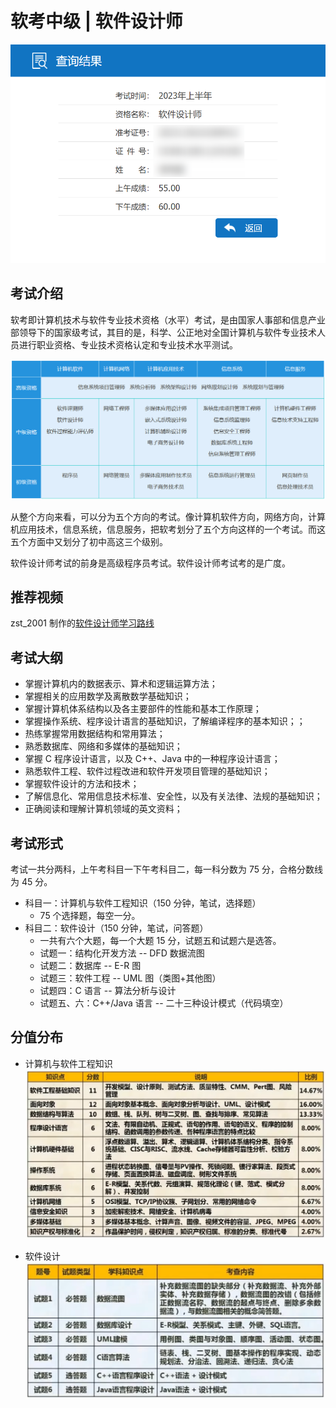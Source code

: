 # 软考中级 | 软件设计师

![20250305210420](./assets/20250305210420.png)

## 考试介绍

软考即计算机技术与软件专业技术资格（水平）考试，是由国家人事部和信息产业部领导下的国家级考试，其目的是，科学、公正地对全国计算机与软件专业技术人员进行职业资格、专业技术资格认定和专业技术水平测试。

![20230323104742](./assets/20230323104742.png)

从整个方向来看，可以分为五个方向的考试。像计算机软件方向，网络方向，计算机应用技术，信息系统，信息服务，把软考划分了五个方向这样的一个考试。而这五个方面中又划分了初中高这三个级别。

软件设计师考试的前身是高级程序员考试。软件设计师考试考的是广度。

## 推荐视频

zst_2001 制作的[软件设计师学习路线](https://www.bilibili.com/read/cv18526892)

## 考试大纲

- 掌握计算机内的数据表示、算术和逻辑运算方法；
- 掌握相关的应用数学及离散数学基础知识；
- 掌握计算机体系结构以及各主要部件的性能和基本工作原理；
- 掌握操作系统、程序设计语言的基础知识，了解编译程序的基本知识；；
- 热练掌握常用数据结构和常用算法；
- 熟悉数据库、网络和多媒体的基础知识；
- 掌握 C 程序设计语言，以及 C++、Java 中的一种程序设计语言；
- 熟悉软件工程、软件过程改进和软件开发项目管理的基础知识；
- 掌握软件设计的方法和技术；
- 了解信息化、常用信息技术标准、安全性，以及有关法律、法规的基础知识；
- 正确阅读和理解计算机领域的英文资料；

## 考试形式

考试一共分两科，上午考科目一下午考科目二，每一科分数为 75 分，合格分数线为 45 分。

- 科目一：计算机与软件工程知识（150 分钟，笔试，选择题）
  - 75 个选择题，每空一分。
- 科目二：软件设计（150 分钟，笔试，问答题）
  - 一共有六个大题，每一个大题 15 分，试题五和试题六是选答。
  - 试题一：结构化开发方法 -- DFD 数据流图
  - 试题二：数据库 -- E-R 图
  - 试题三：软件工程 -- UML 图（类图+其他图）
  - 试题四：C 语言 -- 算法分析与设计
  - 试题五、六：C++/Java 语言 -- 二十三种设计模式（代码填空）

## 分值分布

- 计算机与软件工程知识
![20230323112736](./assets/20230323112736.png)

- 软件设计
![20230323112825](./assets/20230323112825.png)
